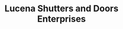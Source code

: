 ---
title: "Lucena Shutters and Doors Enterprises"
url: /lucena/lucena-shutters-and-doors-enterprises/
shop: hardware
---